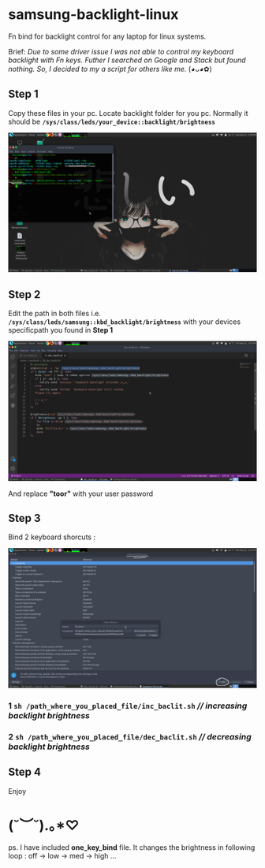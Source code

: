 # samsung-backlight-linux
Fn bind for backlight control for any laptop for linux systems.

Brief: 
     _Due to some driver issue I was not able to control my keyboard backlight with Fn keys. Futher I searched on Google and Stack but found nothing. So, I decided to my a script for others like me._ (◕ᴗ◕✿)
  
## Step 1
Copy these files in your pc.
Locate backlight folder for you pc.
Normally it should be **`/sys/class/leds/your_device::backlight/brightness`**

<img src="./Images/Driver-folder.png" width="800"> 

## Step 2
Edit the path in both files i.e. **`/sys/class/leds/samsung::kbd_backlight/brightness`**
with your devices specificpath you found in **Step 1**

<img src="./Images/Script_file.png" width="800"> 

And replace **"toor"** with your user password 

## Step 3
Bind 2 keyboard shorcuts :

<img src="./Images/Keyboard-bind.png" width="800"> 

### 1 **`sh /path_where_you_placed_file/inc_baclit.sh`**   _// increasing backlight brightness_
### 2 **`sh /path_where_you_placed_file/dec_baclit.sh`**   _// decreasing backlight brightness_

## Step 4 
Enjoy

# (˘︶˘).｡*♡

ps. I have included **one_key_bind** file. It changes the brightness in following loop : off -> low -> med -> high ...
